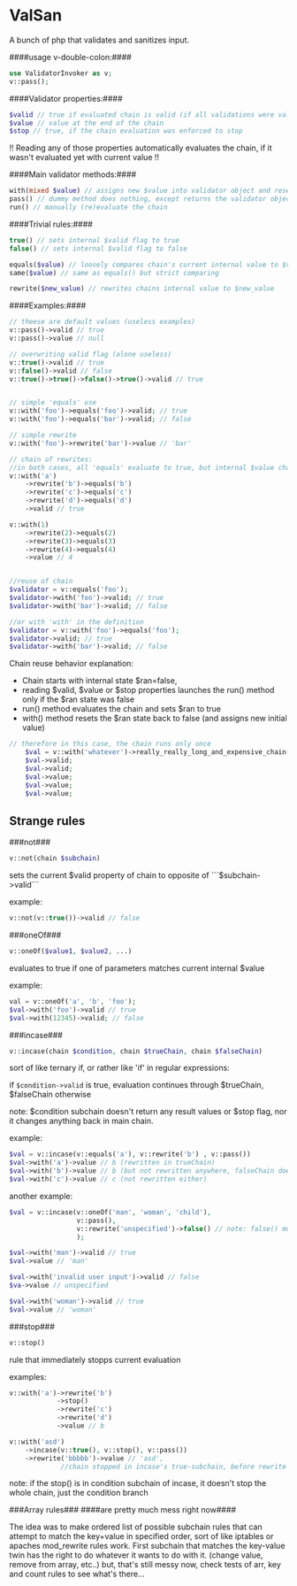 ValSan
======

A bunch of php that validates and sanitizes input.



####usage v-double-colon:####
```php
use ValidatorInvoker as v;
v::pass();
```

####Validator properties:####
```php
$valid // true if evaluated chain is valid (if all validations were valid)
$value // value at the end of the chain
$stop // true, if the chain evaluation was enforced to stop
```
 !! Reading any of those properties automatically evaluates the chain, if it wasn't evaluated yet with current value !!

####Main validator methods:####
```php
with(mixed $value) // assigns new $value into validator object and resets objects internal state
pass() // dummy method does nothing, except returns the validator object
run() // manually (re)evaluate the chain
```
####Trivial rules:####
```php
true() // sets internal $valid flag to true
false() // sets internal $valid flag to false

equals($value) // loosely compares chain's current internal value to $value and sets $valid flag false if those aren't same
same($value) // same as equals() but strict comparing

rewrite($new_value) // rewrites chains internal value to $new_value
```

####Examples:####
```php
// theese are default values (useless examples)
v::pass()->valid // true
v::pass()->value // null

// overwriting valid flag (alone useless)
v::true()->valid // true
v::false()->valid // false
v::true()->true()->false()->true()->valid // true


// simple 'equals' use
v::with('foo')->equals('foo')->valid; // true
v::with('foo')->equals('bar')->valid; // false

// simple rewrite
v::with('foo')->rewrite('bar')->value // 'bar'

// chain of rewrites: 
//in both cases, all 'equals' evaluate to true, but internal $value changes after each $rewrite
v::with('a')
    ->rewrite('b')->equals('b')
    ->rewrite('c')->equals('c')
    ->rewrite('d')->equals('d')
    ->valid // true

v::with(1)
    ->rewrite(2)->equals(2)
    ->rewrite(3)->equals(3)
    ->rewrite(4)->equals(4)
    ->value // 4


//reuse of chain
$validator = v::equals('foo');
$validator->with('foo')->valid; // true
$validator->with('bar')->valid; // false

//or with 'with' in the definition
$validator = v::with('foo')->equals('foo');
$validator->valid; // true
$validator->with('bar')->valid; // false
```

Chain reuse behavior explanation:
- Chain starts with internal state $ran=false,
- reading $valid, $value or $stop properties launches the run() method only if the $ran state was false
- run() method evaluates the chain and sets $ran to true
- with() method resets the $ran state back to false (and assigns new initial value)

```php
// therefore in this case, the chain runs only once
    $val = v::with('whatever')->really_really_long_and_expensive_chain()
    $val->valid;
    $val->valid;
    $val->value;
    $val->value;
    $val->value;
```


Strange rules
-----
###not###
```php
v::not(chain $subchain)
```
sets the current $valid property of chain to opposite of ```$subchain->valid```

example:
```php
v::not(v::true())->valid // false
```

###oneOf###
```php
v::oneOf($value1, $value2, ...)
```
evaluates to true if one of parameters matches current internal $value

example:
```php
val = v::oneOf('a', 'b', 'foo');
$val->with('foo')->valid // true
$val->with(12345)->valid; // false
```
###incase###
```php
v::incase(chain $condition, chain $trueChain, chain $falseChain)
```
sort of like ternary if, or rather like 'if' in regular expressions:

if ```$condition->valid``` is true, evaluation continues through $trueChain, $falseChain otherwise 

note: $condition subchain doesn't return any result values or $stop flag, nor it changes anything back in main chain. 

example:
```php
$val = v::incase(v::equals('a'), v::rewrite('b') , v::pass())
$val->with('a')->value // b (rewritten in trueChain)
$val->with('b')->value // b (but not rewritten anywhere, falseChain does nothing)
$val->with('c')->value // c (not rewritten either)
```
another example:
```php
$val = v::incase(v::oneOf('man', 'woman', 'child'),
                 v::pass(),
                 v::rewrite('unspecified')->false() // note: false() must be specified because condition doesn't pass any values to mainchain
                 );

$val->with('man')->valid // true
$val->value // 'man'

$val->with('invalid user input')->valid // false
$va->value // unspecified

$val->with('woman')->valid // true
$val->value // 'woman'
```

###stop###
```php
v::stop()
```
rule that immediately stopps current evaluation

examples:
```php
v::with('a')->rewrite('b')
            ->stop()
            ->rewrite('c')
            ->rewrite('d')
            ->value // b

v::with('asd')
    ->incase(v::true(), v::stop(), v::pass())
    ->rewrite('bbbbb')->value // 'asd',
             //chain stopped in incase's true-subchain, before rewrite
```

note: if the stop() is in condition subchain of incase, it doesn't stop the whole chain, just the condition branch

###Array rules###
####are pretty much mess right now####

The idea was to make ordered list of possible subchain rules that can attempt to match the key+value in specified order, sort of like iptables or apaches mod_rewrite rules work.
First subchain that matches the key-value twin has the right to do whatever it wants to do with it. (change value, remove from array, etc..)
but, that's still messy now, check tests of arr, key and count rules to see what's there...
